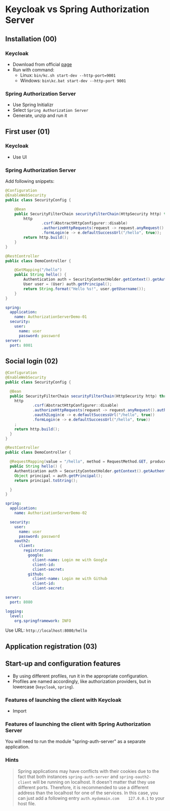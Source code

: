# Keycloak vs Spring Authorization Server

## Installation (00)

### Keycloak
* Download from official [page](https://www.keycloak.org/getting-started/getting-started-zip)
* Run with command: 
  * Linux: ``bin/kc.sh start-dev --http-port=9001``
  * Windows: ``bin\kc.bat start-dev --http-port 9001``

### Spring Authorization Server
* Use Spring Initializr
* Select `Spring Authorization Server`
* Generate, unzip and run it

## First user (01)
### Keycloak
* Use UI

### Spring Authorization Server
Add following snippets:

```java
@Configuration
@EnableWebSecurity
public class SecurityConfig {

    @Bean
    public SecurityFilterChain securityFilterChain(HttpSecurity http) throws Exception {
        http
                .csrf(AbstractHttpConfigurer::disable)
                .authorizeHttpRequests(request -> request.anyRequest().authenticated())
                .formLogin(e -> e.defaultSuccessUrl("/hello", true));
        return http.build();
    }
}
```
```java
@RestController
public class DemoController {

    @GetMapping("/hello")
    public String hello() {
        Authentication auth = SecurityContextHolder.getContext().getAuthentication();
        User user = (User) auth.getPrincipal();
        return String.format("Hello %s!", user.getUsername());
    }
}
```
```yaml
spring:
  application:
    name: AuthorizationServerDemo-01
  security:
    user:
      name: user
      password: password
server:
  port: 8001
```


## Social login (02)
```java
@Configuration
@EnableWebSecurity
public class SecurityConfig {

  @Bean
  public SecurityFilterChain securityFilterChain(HttpSecurity http) throws Exception {
    http
            .csrf(AbstractHttpConfigurer::disable)
            .authorizeHttpRequests(request -> request.anyRequest().authenticated())
            .oauth2Login(e -> e.defaultSuccessUrl("/hello", true))
            .formLogin(e -> e.defaultSuccessUrl("/hello", true))
    ;
    return http.build();
  }
}
```
```java
@RestController
public class DemoController {

  @RequestMapping(value = "/hello", method = RequestMethod.GET, produces = MediaType.APPLICATION_JSON_VALUE)
  public String hello() {
    Authentication auth = SecurityContextHolder.getContext().getAuthentication();
    Object principal = auth.getPrincipal();
    return principal.toString();

  }
}
```
```yaml
spring:
  application:
    name: AuthorizationServerDemo-02

  security:
    user:
      name: user
      password: password
    oauth2:
      client:
        registration:
          google:
            client-name: Login me with Google
            client-id:
            client-secret:
          github:
            client-name: Login me with Github
            client-id:
            client-secret:

server:
  port: 8080

logging:
  level:
    org.springframework: INFO
```
Use URL: `http://localhost:8080/hello`


## Application registration (03)

## Start-up and configuration features
* By using different profiles, run it in the appropriate configuration.
* Profiles are named accordingly, like authorization providers, but in lowercase (`keycloak`, `spring`).

### Features of launching the client with Keycloak
* Import 

### Features of launching the client with Spring Authorization Server
You will need to run the module "spring-auth-server" as a separate application.

### Hints
> Spring applications may have conflicts with their cookies due to the fact that both instances `spring-auth-server` 
> and `spring-oauth2-client` will be running on localhost. It doesn't matter that they use different ports.
> Therefore, it is recommended to use a different address than the localhost for one of the services. In this case, you can just add a following entry `auth.mydomain.com    127.0.0.1` to your host file.
